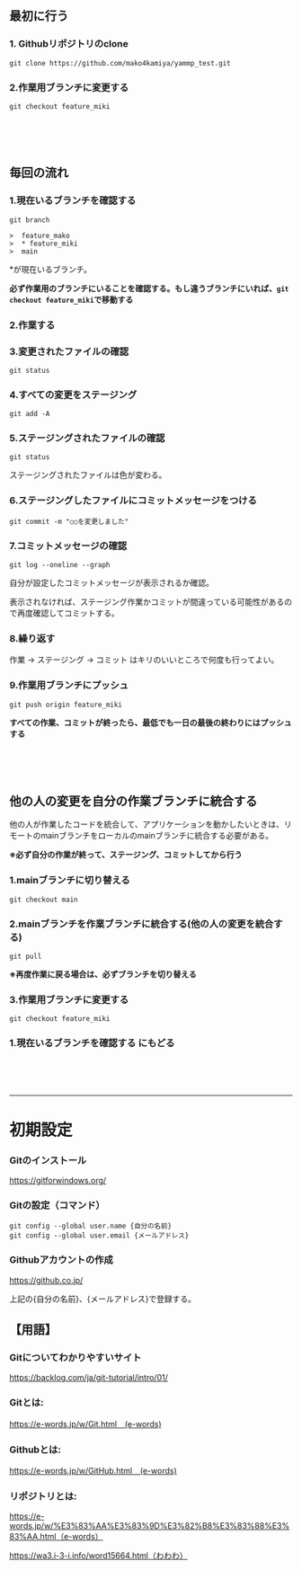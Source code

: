 ## 最初に行う
### 1. Githubリポジトリのclone
```
git clone https://github.com/mako4kamiya/yammp_test.git
```

### 2.作業用ブランチに変更する
```
git checkout feature_miki
```
<br><br><br>

## 毎回の流れ
### 1.現在いるブランチを確認する
```
git branch
```
```
>  feature_mako
>  * feature_miki
>  main
```
*が現在いるブランチ。

**必ず作業用のブランチにいることを確認する。もし違うブランチにいれば、`git checkout feature_miki`で移動する**

### 2.作業する

### 3.変更されたファイルの確認
```
git status
```

### 4.すべての変更をステージング
```
git add -A
```

### 5.ステージングされたファイルの確認
```
git status
```
ステージングされたファイルは色が変わる。

### 6.ステージングしたファイルにコミットメッセージをつける
```
git commit -m "○○を変更しました"
```

### 7.コミットメッセージの確認
```
git log --oneline --graph
```
自分が設定したコミットメッセージが表示されるか確認。

表示されなければ、ステージング作業かコミットが間違っている可能性があるので再度確認してコミットする。

### 8.繰り返す

作業 → ステージング → コミット はキリのいいところで何度も行ってよい。

### 9.作業用ブランチにプッシュ
```
git push origin feature_miki
```
**すべての作業、コミットが終ったら、最低でも一日の最後の終わりにはプッシュする**

<br><br><br>

## 他の人の変更を自分の作業ブランチに統合する
他の人が作業したコードを統合して、アプリケーションを動かしたいときは、リモートのmainブランチをローカルのmainブランチに統合する必要がある。

**※必ず自分の作業が終って、ステージング、コミットしてから行う**


### 1.mainブランチに切り替える
```
git checkout main
```

### 2.mainブランチを作業ブランチに統合する(他の人の変更を統合する)
```
git pull
```

**※再度作業に戻る場合は、必ずブランチを切り替える**

### 3.作業用ブランチに変更する
```
git checkout feature_miki
```

### 1.現在いるブランチを確認する にもどる
<br><br><br>

***
# 初期設定

### Gitのインストール

https://gitforwindows.org/

### Gitの設定（コマンド）
```
git config --global user.name {自分の名前}
git config --global user.email {メールアドレス}
```

### Githubアカウントの作成

https://github.co.jp/

上記の{自分の名前}、{メールアドレス}で登録する。


## 【用語】
### Gitについてわかりやすいサイト

https://backlog.com/ja/git-tutorial/intro/01/

### Gitとは:

https://e-words.jp/w/Git.html　(e-words)

### Githubとは:

https://e-words.jp/w/GitHub.html　(e-words)

### リポジトリとは:

https://e-words.jp/w/%E3%83%AA%E3%83%9D%E3%82%B8%E3%83%88%E3%83%AA.html（e-words）

https://wa3.i-3-i.info/word15664.html（わわわ）
